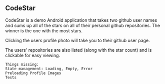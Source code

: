 ## CodeStar

CodeStar is a demo Android application that takes two github user names and sums up all of the stars
on all of their personal github repositories. The winner is the one with the most stars.

Clicking the users profile photo will take you to their github user page.

The users' repositories are also listed (along with the star count) and is clickable for easy viewing.

```
Things missing:
State management: Loading, Empty, Error
Preloading Profile Images
Tests
```